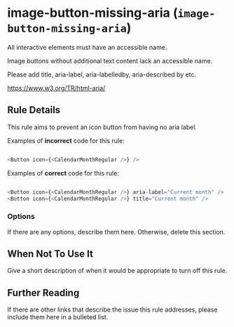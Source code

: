 # image-button-missing-aria (`image-button-missing-aria`)

All interactive elements must have an accessible name.

Image buttons without additional text content lack an accessible name.

Please add title, aria-label, aria-labelledby, aria-described by etc.

<https://www.w3.org/TR/html-aria/>

## Rule Details

This rule aims to prevent an icon button from having no aria label.

Examples of **incorrect** code for this rule:

```js

<Button icon={<CalendarMonthRegular />} />

```

Examples of **correct** code for this rule:

```js

<Button icon={<CalendarMonthRegular />} aria-label="Current month" />
<Button icon={<CalendarMonthRegular />} title="Current month" />

```

### Options

If there are any options, describe them here. Otherwise, delete this section.

## When Not To Use It

Give a short description of when it would be appropriate to turn off this rule.

## Further Reading

If there are other links that describe the issue this rule addresses, please include them here in a bulleted list.
